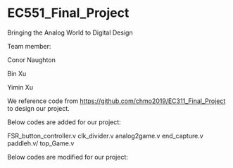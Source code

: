 # EC551_Final_Project

Bringing the Analog World to Digital Design

Team member:

Conor Naughton 

Bin Xu

Yimin Xu


We reference code from https://github.com/chmo2019/EC311_Final_Project to design our project. 

Below codes are added for our project:

FSR_button_controller.v
clk_divider.v
analog2game.v
end_capture.v
paddleh.v/
top_Game.v

Below codes are modified for our project:

